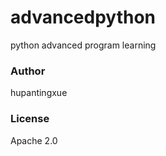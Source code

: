 advancedpython
==============

python advanced program learning

<h3>Author</h3>
hupantingxue
<h3>License</h3>
Apache 2.0
